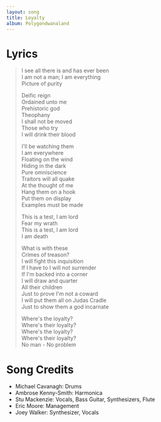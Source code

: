 ```yaml
---
layout: song
title: Loyalty
album: Polygondwanaland
---
```


# Lyrics

> I see all there is and has ever been  
> I am not a man; I am everything  
> Picture of purity  
>  
> Deific reign  
> Ordained unto me  
> Prehistoric god  
> Theophany  
> I shall not be moved  
> Those who try  
> I will drink their blood  
>  
> I'll be watching them  
> I am everywhere  
> Floating on the wind  
> Hiding in the dark  
> Pure omniscience  
> Traitors will all quake  
> At the thought of me  
> Hang them on a hook  
> Put them on display  
> Examples must be made  
>  
> This is a test, I am lord  
> Fear my wrath  
> This is a test, I am lord  
> I am death  
>  
> What is with these  
> Crimes of treason?  
> I will fight this inquisition  
> If I have to I will not surrender  
> If I'm backed into a corner  
> I will draw and quarter  
> All their children  
> Just to prove I'm not a coward  
> I will put them all on Judas Cradle  
> Just to show them a god incarnate  
>  
> Where's the loyalty?  
> Where's their loyalty?  
> Where's the loyalty?  
> Where's their loyalty?  
> No man - No problem  

# Song Credits

* Michael Cavanagh: Drums
* Ambrose Kenny-Smith: Harmonica
* Stu Mackenzie: Vocals, Bass Guitar, Synthesizers, Flute
* Eric Moore: Management
* Joey Walker: Synthesizer, Vocals
